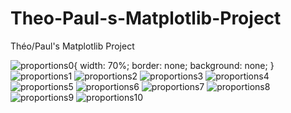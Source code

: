 # Theo-Paul-s-Matplotlib-Project
Théo/Paul's Matplotlib Project

![proportions0](https://user-images.githubusercontent.com/43089275/79006391-5e24d780-7b59-11ea-93b9-e91ac8ff019b.png){
  width: 70%;
  border: none;
  background: none;
}
![proportions1](https://user-images.githubusercontent.com/43089275/79006395-5f560480-7b59-11ea-98ef-aab01208f2a3.png)
![proportions2](https://user-images.githubusercontent.com/43089275/79006399-60873180-7b59-11ea-9053-35a2818f0390.png)
![proportions3](https://user-images.githubusercontent.com/43089275/79006401-611fc800-7b59-11ea-8361-c6a33f3064f7.png)
![proportions4](https://user-images.githubusercontent.com/43089275/79006402-61b85e80-7b59-11ea-9c0a-09f0e5ef127b.png)
![proportions5](https://user-images.githubusercontent.com/43089275/79006403-6250f500-7b59-11ea-8716-240768f43f21.png)
![proportions6](https://user-images.githubusercontent.com/43089275/79006406-6250f500-7b59-11ea-929e-1c4b3602ef63.png)
![proportions7](https://user-images.githubusercontent.com/43089275/79006408-62e98b80-7b59-11ea-9930-9b7bc9692a45.png)
![proportions8](https://user-images.githubusercontent.com/43089275/79006410-63822200-7b59-11ea-8701-6f25f18cae81.png)
![proportions9](https://user-images.githubusercontent.com/43089275/79006411-641ab880-7b59-11ea-996b-c5d5e6c26035.png)
![proportions10](https://user-images.githubusercontent.com/43089275/79006413-64b34f00-7b59-11ea-8dfc-40fe62e519e0.png)
